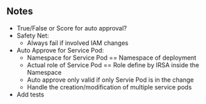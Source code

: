 ## Notes
- True/False or Score for auto approval?
- Safety Net:
    - Always fail if involved IAM changes
- Auto Approve for Service Pod:
    - Namespace for Service Pod == Namespace of deployment
    - Actual role of Service Pod == Role define by IRSA inside the Namespace
    - Auto approve only valid if only Servie Pod is in the change
    - Handle the creation/modification of multiple service pods
- Add tests